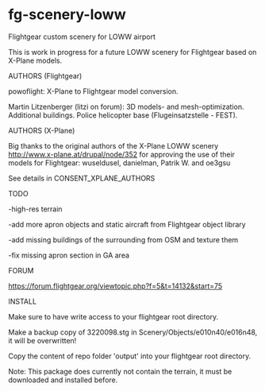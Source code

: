 # fg-scenery-loww
Flightgear custom scenery for LOWW airport

This is work in progress for a future LOWW scenery for Flightgear 
based on X-Plane models.

AUTHORS (Flightgear)

powoflight: X-Plane to Flightgear model conversion.

Martin Litzenberger (litzi on forum): 3D models- and mesh-optimization. Additional buildings. Police helicopter base (Flugeinsatzstelle - FEST). 


AUTHORS (X-Plane)

Big thanks to the original authors of the X-Plane LOWW scenery 
http://www.x-plane.at/drupal/node/352 
for approving the use of their models for Flightgear: 
wuseldusel, danielman, Patrik W. and oe3gsu

See details in CONSENT_XPLANE_AUTHORS


TODO

-high-res terrain

-add more apron objects and static aircraft from Flightgear object library

-add missing buildings of the surrounding from OSM and texture them

-fix missing apron section in GA area

FORUM

https://forum.flightgear.org/viewtopic.php?f=5&t=14132&start=75

INSTALL

Make sure to have write access to your flightgear root directory.

Make a backup copy of 3220098.stg in Scenery/Objects/e010n40/e016n48, it will be overwritten!

Copy the content of repo folder 'output' into your flightgear root directory.

Note: This package does currently not contain the terrain, it must be downloaded and installed before.
